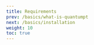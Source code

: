 ```yaml
---
title: Requirements
prev: /basics/what-is-quantumpt
next: /basics/installation
weight: 10
toc: true
---
```

